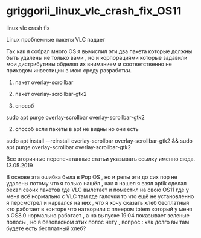 # griggorii_linux_vlc_crash_fix_OS11
linux vlc crash fix

Linux проблемные пакеты VLC падает 

Так как я собрал много OS я вычислил эти два пакета которые должны быть удалены не только вами 
, но и корпорациями которые задавили мои дистрибутивы обделяя их вниманием и соответственно не 
приходом инвестиции в мою среду разработки.

1) пакет overlay-scrollbar

2) пакет overlay-scrollbar-gtk2

1) способ

sudo apt purge overlay-scrollbar overlay-scrollbar-gtk2

2) способ если пакеты в apt не видны но они есть

sudo apt install --reinstall overlay-scrollbar overlay-scrollbar-gtk2 && sudo apt purge overlay-scrollbar overlay-scrollbar-gtk2

Все вторичные перепечатанные статьи указывать ссылку именно сюда. 13.05.2019

В основе эта ошибка была в Pop OS , но и репы эти до сих пор не удалены потому что я только нашёл , как я нашел я взял aptik 
сделал бекап своих пакетов где VLC вылетает и поместил на свою OS11 где у меня всё нормально с VLC там где галочки то что ещё не установленно я персмотрел и нарвался на них , что я хочу сказать хлеб бесплатный кто работает в конторе что натворили с плеером 
totem который у меня в OS8.0 нормально работает , а на выпуске 19.04 показывает зеленые полосы , но в безопасном этих полос нету 
, вопрос : как долго вы там будете есть бесплатный хлеб?
